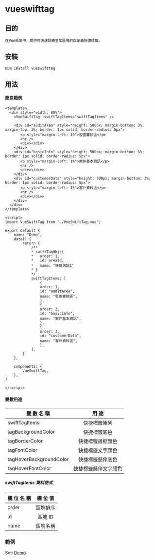 # vueswifttag

## 目的

    在Vue框架中，提供可快速跳轉至某區塊的自定義快捷標籤。

## 安裝

    npm install vueswifttag

## 用法

#### 簡易範例

    <template>
      <div style="width: 80%">
        <VueSwiftTag :swiftTagItems="swiftTagItems" />

        <div id="auditArea" style="height: 500px; margin-bottom: 3%; margin-top: 3%; border: 1px solid; border-radius: 5px">
           <p style="margin-left: 1%">發查審核區</p>
           <hr />
           <div></div>
        </div>
        <div id="basicInfo" style="height: 500px; margin-bottom: 3%; border: 1px solid; border-radius: 5px">
           <p style="margin-left: 1%">案件基本資訊</p>
           <hr />
           <div></div>
        </div>
        <div id="customerData" style="height: 500px; margin-bottom: 3%; border: 1px solid; border-radius: 5px">
           <p style="margin-left: 1%">客戶資料區</p>
           <hr />
           <div></div>
        </div>
      </div>
    </template>

    <script>
    import VueSwiftTag from "./VueSwiftTag.vue";

    export default {
        name: "Demo",
        data() {
            return {
                /**
                * swiftTagObj:{
                *   order: 1,
                *   id: areaId,
                *   name: "快捷測試1"
                * }
                */
                swiftTagItems: [
                    {
                    order: 1,
                    id: "auditArea",
                    name: "發查審核區",
                    },
                    {
                    order: 2,
                    id: "basicInfo",
                    name: "案件基本資訊",
                    },
                    {
                    order: 3,
                    id: "customerData",
                    name: "客戶資料區",
                    },
                ],
            }
        },

        components: {
            VueSwiftTag,
        },
    }

    </script>

#### 變數用途

| 變 數 名 稱             |        用 途         |
| ----------------------- | :------------------: |
| swiftTagItems           |     快捷標籤陣列     |
| tagBackgroundColor      |     快捷標籤底色     |
| tagBorderColor          |   快捷標籤邊框顏色   |
| tagFontColor            |   快捷標籤文字顏色   |
| tagHoverBackgroundColor |   快捷標籤懸停底色   |
| tagHoverFontColor       | 快捷標籤懸停文字顏色 |

##### swiftTagItems 資料格式

| 欄 位 名 稱 | 欄 位 值 |
| ----------- | :------: |
| order       | 區塊排序 |
| id          | 區塊 ID  |
| name        | 區塊名稱 |

### 範例

See [Demo](https://yurei-liu.github.io/vueswifttag/).
